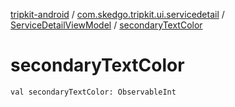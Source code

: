 [tripkit-android](../../index.md) / [com.skedgo.tripkit.ui.servicedetail](../index.md) / [ServiceDetailViewModel](index.md) / [secondaryTextColor](./secondary-text-color.md)

# secondaryTextColor

`val secondaryTextColor: ObservableInt`
